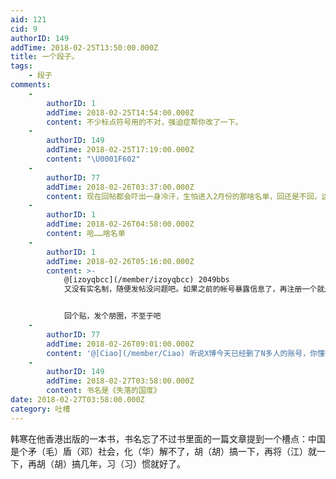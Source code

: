 ```yaml
---
aid: 121
cid: 9
authorID: 149
addTime: 2018-02-25T13:50:00.000Z
title: 一个段子。
tags:
    - 段子
comments:
    -
        authorID: 1
        addTime: 2018-02-25T14:54:00.000Z
        content: 不少标点符号用的不对，强迫症帮你改了一下。
    -
        authorID: 149
        addTime: 2018-02-25T17:19:00.000Z
        content: "\U0001F602"
    -
        authorID: 77
        addTime: 2018-02-26T03:37:00.000Z
        content: 现在回帖都会吓出一身冷汗，生怕进入2月份的那啥名单，回还是不回，这是个问题。
    -
        authorID: 1
        addTime: 2018-02-26T04:58:00.000Z
        content: 哈……啥名单
    -
        authorID: 1
        addTime: 2018-02-26T05:16:00.000Z
        content: >-
            @[izoyqbcc](/member/izoyqbcc) 2049bbs
            又没有实名制，随便发帖没问题吧。如果之前的帐号暴露信息了，再注册一个就是了。


            回个贴，发个朋圈，不至于吧
    -
        authorID: 77
        addTime: 2018-02-26T09:01:00.000Z
        content: '@[Ciao](/member/Ciao) 听说X博今天已经删了N多人的账号，你懂得。'
    -
        authorID: 149
        addTime: 2018-02-27T03:58:00.000Z
        content: 书名是《失落的国度》
date: 2018-02-27T03:58:00.000Z
category: 吐槽
---
```


韩寒在他香港出版的一本书，书名忘了不过书里面的一篇文章提到一个槽点：中国是个矛（毛）盾（邓）社会，化（华）解不了，胡（胡）搞一下，再将（江）就一下，再胡（胡）搞几年，习（习）惯就好了。
